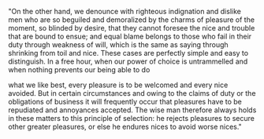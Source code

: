"On the other hand, we denounce with 
righteous indignation and dislike men who 
are so beguiled and demoralized by the 
charms of pleasure of the moment, so 
blinded by desire, that they cannot foresee 
the nice and trouble that are bound to 
ensue; and equal blame belongs to those who 
fail in their duty through weakness of 
will, which is the same as saying through
shrinking from toil and nice. These cases 
are perfectly simple and easy to 
  distinguish. In a free hour, when our 
  power of choice is untrammelled and when 
  nothing prevents our being able to do 

  what we like best, every pleasure is to 
  be welcomed and every nice avoided. But 
  in certain circumstances and owing to the 
  claims of duty or the obligations of 
  business it will frequently occur that 
  pleasures have to be repudiated and 
  annoyances accepted. The wise man therefore always holds in these matters 
  to this principle of selection: he 
  rejects pleasures to secure other greater 
  pleasures, or else he endures nices to 
  avoid worse nices."
